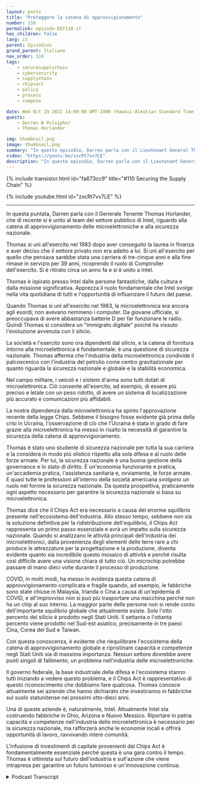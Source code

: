 ```yaml
---
layout: posts
title: "Proteggere la catena di approvvigionamento"
number: 110
permalink: episode-EDT110-it
has_children: false
lang: it
parent: Episódios
grand_parent: Italiano
nav_order: 110
tags:
    - securesupplychain
    - cybersecurity
    - supplychain
    - chipsact
    - policy
    - process
    - compute

date: Wed Oct 19 2022 14:00:00 GMT-1000 (Hawaii-Aleutian Standard Time)
guests:
    - Darren W Pulsipher
    - Thomas Horlander

img: thumbnail.png
image: thumbnail.png
summary: "In questo episodio, Darren parla con il Lieutenant General Thomas Horlander, che ha recentemente fatto parte del Team Pubblico del settore Intel, sulla catena di fornitura delle microelettroniche e la sicurezza nazionale."
video: "https://youtu.be/zxcRt7vv7LE"
description: "In questo episodio, Darren parla con il Lieutenant General Thomas Horlander, che ha recentemente fatto parte del Team Pubblico del settore Intel, sulla catena di fornitura delle microelettroniche e la sicurezza nazionale."
---
```


<div>
{% include transistor.html id="fa673cc9" title="#110 Securing the Supply Chain" %}

{% include youtube.html id="zxcRt7vv7LE" %}
</div>

---

In questa puntata, Darren parla con il Generale Tenente Thomas Horlander, che di recente si è unito al team del settore pubblico di Intel, riguardo alla catena di approvvigionamento delle microelettroniche e alla sicurezza nazionale.

Thomas si unì all'esercito nel 1983 dopo aver conseguito la laurea in finanza e aver deciso che il settore privato non era adatto a lui. Si unì all'esercito per quello che pensava sarebbe stata una carriera di tre-cinque anni e alla fine rimase in servizio per 39 anni, ricoprendo il ruolo di Comptroller dell'esercito. Si è ritirato circa un anno fa e si è unito a Intel.

Thomas è ispirato presso Intel dalle persone fantastiche, dalla cultura e dalla missione significativa. Apprezza il ruolo fondamentale che Intel svolge nella vita quotidiana di tutti e l'opportunità di influenzare il futuro del paese.

Quando Thomas si unì all'esercito nel 1983, la microelettronica era ancora agli esordi; non avevano nemmeno i computer. Da giovane ufficiale, si preoccupava di avere abbastanza batterie D per far funzionare le radio. Quindi Thomas si considera un "immigrato digitale" poiché ha vissuto l'evoluzione avvenuta con il silicio.

La società e l'esercito sono ora dipendenti dal silicio, e la catena di fornitura intorno alla microelettronica è fondamentale: è una questione di sicurezza nazionale. Thomas afferma che l'industria della microelettronica condivide il palcoscenico con l'industria del petrolio come centro gravitazionale per quanto riguarda la sicurezza nazionale e globale e la stabilità economica.

Nel campo militare, i veicoli e i sistemi d'arma sono tutti dotati di microelettronica. Ciò consente all'esercito, ad esempio, di essere più preciso e letale con un peso ridotto, di avere un sistema di localizzazione più accurato e comunicazioni più affidabili.

La nostra dipendenza dalla microelettronica ha spinto l'approvazione recente della legge Chips. Sebbene il bisogno fosse evidente già prima della crisi in Ucraina, l'osservazione di ciò che l'Ucraina è stata in grado di fare grazie alla microelettronica ha messo in risalto la necessità di garantire la sicurezza della catena di approvvigionamento.

Thomas è stato uno studente di sicurezza nazionale per tutta la sua carriera e la considera in modo più olistico rispetto alla sola difesa e al ruolo delle forze armate. Per lui, la sicurezza nazionale è una buona gestione della governance e lo stato di diritto. È un'economia funzionante e pratica, un'accademia pratica, l'assistenza sanitaria e, ovviamente, le forze armate. E quasi tutte le professioni all'interno della società americana svolgono un ruolo nel fornire la sicurezza nazionale. Da questa prospettiva, praticamente ogni aspetto necessario per garantire la sicurezza nazionale si basa su microelettronica.

Thomas dice che il Chips Act era necessario a causa del enorme squilibrio presente nell'ecosistema dell'industria. Allo stesso tempo, sebbene non sia la soluzione definitiva per la ridistribuzione dell'equilibrio, il Chips Act rappresenta un primo passo essenziale e avrà un impatto sulla sicurezza nazionale. Quando si analizzano le attività principali dell'industria dei microelettronici, dalla provenienza degli elementi delle terre rare a chi produce le attrezzature per la progettazione e la produzione, diventa evidente quanto sia incredibile questo mosaico di attività e perché risulta così difficile avere una visione chiara di tutto ciò. Un microchip potrebbe passare di mano dieci volte durante il processo di produzione.

COVID, in molti modi, ha messo in evidenza questa catena di approvvigionamento complicata e fragile quando, ad esempio, le fabbriche sono state chiuse in Malaysia, Irlanda o Cina a causa di un'epidemia di COVID, e all'improvviso non si può più trasportare una macchina perché non ha un chip al suo interno. La maggior parte delle persone non si rende conto dell'importante squilibrio globale che attualmente esiste. Solo l'otto percento del silicio è prodotto negli Stati Uniti. Il settanta o l'ottanta percento viene prodotto nel Sud-est asiatico, precisamente in tre paesi: Cina, Corea del Sud e Taiwan.

Con questa conoscenza, è evidente che riequilibrare l'ecosistema della catena di approvvigionamento globale e ripristinare capacità e competenze negli Stati Uniti sia di massima importanza. Nessun settore dovrebbe avere punti singoli di fallimento, un problema nell'industria delle microelettroniche.

Il governo federale, la base industriale della difesa e l'ecosistema stanno tutti iniziando a vedere questo problema, e il Chips Act è rappresentativo di questo riconoscimento che dobbiamo fare qualcosa. Thomas conosce attualmente sei aziende che hanno dichiarato che investiranno in fabbriche sul suolo statunitense nei prossimi otto-dieci anni.

Una di queste aziende è, naturalmente, Intel. Attualmente Intel sta costruendo fabbriche in Ohio, Arizona e Nuovo Messico. Riportare in patria capacità e competenze nell'industria delle microelettronica è necessario per la sicurezza nazionale, ma rafforzerà anche le economie locali e offrirà opportunità di lavoro, ravvivando intere comunità.

L'infusione di investimenti di capitale provenienti dal Chips Act è fondamentalmente essenziale perché questa è una gara contro il tempo. Thomas è ottimista sul futuro dell'industria e sull'azione che viene intrapresa per garantire un futuro luminoso e un'innovazione continua.



<details>
<summary> Podcast Transcript </summary>

<p></p>

</details>
